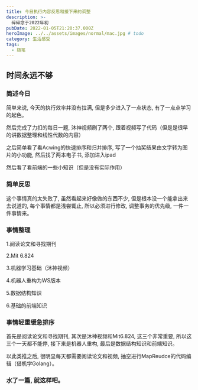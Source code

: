 ```yaml
---
title: 今日执行内容反思和接下来的调整
description: >-
  碎碎念于2022年初
pubDate: 2022-01-05T21:20:37.000Z
heroImage: ../../assets/images/normal/mac.jpg # todo
category: 生活感受
tags:
  - 随笔
---
```


## 时间永远不够

### 简述今日

简单来说, 今天的执行效率并没有拉满, 但是多少进入了一点状态, 有了一点点学习的起色。

然后完成了力扣的每日一题, 沐神视频刷了两个, 跟着视频写了代码（但是是很早的讲数据整理和线性代数的内容）

之后简单看了看Acwing的快速排序和归并排序, 写了一个抽奖结果由文字转为图片的小功能, 然后找了两本电子书, 添加进入ipad

然后看了看前端的一些小知识（但是没有实际作用）

### 简单反思

这个事情真的太失败了, 虽然看起来好像做的东西不少, 但是根本没一个能拿出来去说道的, 每个事情都是浅尝辄止, 所以必须进行修改, 调整事务的优先级, 一件一件事情来。

### 事情整理

1.阅读论文和寻找期刊

2.Mit 6.824

3.机器学习基础（沐神视频）

4.机器人重构为WS版本

5.数据结构知识

6.基础的前端知识

### 事情轻重缓急排序

首先是阅读论文和寻找期刊, 其次是沐神视频和Mit6.824, 这三个非常重要, 所以这三个一天都不能停, 接下来是机器人重构, 最后是数据结构知识和前端知识。

以此类推之后, 很明显每天都需要阅读论文和视频, 抽空进行MapReudce的代码编辑（借机学Golang）。

### 水了一篇, 就这样吧。
